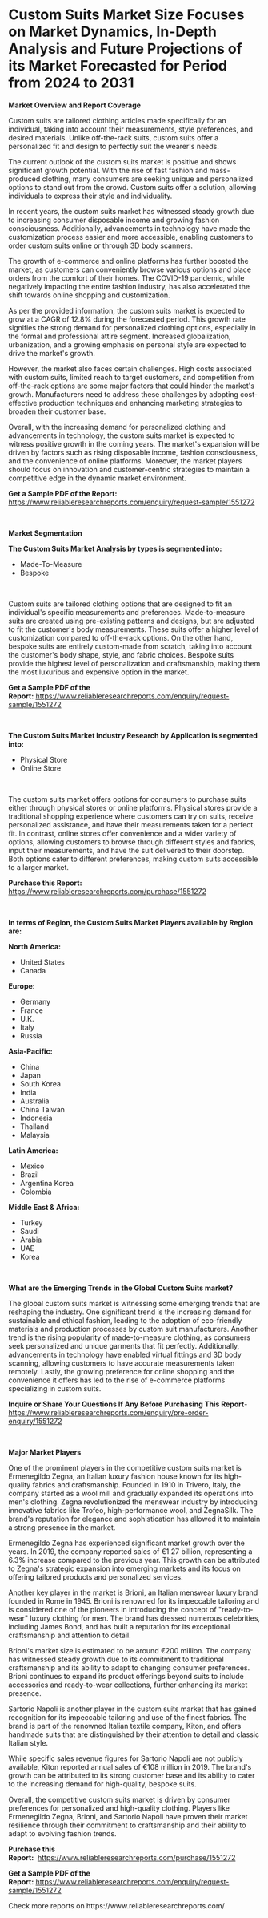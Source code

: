 <p><h1>Custom Suits Market Size Focuses on Market Dynamics, In-Depth Analysis and Future Projections of its Market Forecasted for Period from 2024 to 2031</h1></p><p><strong>Market Overview and Report Coverage</strong></p>
<p><p>Custom suits are tailored clothing articles made specifically for an individual, taking into account their measurements, style preferences, and desired materials. Unlike off-the-rack suits, custom suits offer a personalized fit and design to perfectly suit the wearer's needs.</p><p>The current outlook of the custom suits market is positive and shows significant growth potential. With the rise of fast fashion and mass-produced clothing, many consumers are seeking unique and personalized options to stand out from the crowd. Custom suits offer a solution, allowing individuals to express their style and individuality.</p><p>In recent years, the custom suits market has witnessed steady growth due to increasing consumer disposable income and growing fashion consciousness. Additionally, advancements in technology have made the customization process easier and more accessible, enabling customers to order custom suits online or through 3D body scanners.</p><p>The growth of e-commerce and online platforms has further boosted the market, as customers can conveniently browse various options and place orders from the comfort of their homes. The COVID-19 pandemic, while negatively impacting the entire fashion industry, has also accelerated the shift towards online shopping and customization.</p><p>As per the provided information, the custom suits market is expected to grow at a CAGR of 12.8% during the forecasted period. This growth rate signifies the strong demand for personalized clothing options, especially in the formal and professional attire segment. Increased globalization, urbanization, and a growing emphasis on personal style are expected to drive the market's growth.</p><p>However, the market also faces certain challenges. High costs associated with custom suits, limited reach to target customers, and competition from off-the-rack options are some major factors that could hinder the market's growth. Manufacturers need to address these challenges by adopting cost-effective production techniques and enhancing marketing strategies to broaden their customer base.</p><p>Overall, with the increasing demand for personalized clothing and advancements in technology, the custom suits market is expected to witness positive growth in the coming years. The market's expansion will be driven by factors such as rising disposable income, fashion consciousness, and the convenience of online platforms. Moreover, the market players should focus on innovation and customer-centric strategies to maintain a competitive edge in the dynamic market environment.</p></p>
<p><strong>Get a Sample PDF of the Report:</strong> <a href="https://www.reliableresearchreports.com/enquiry/request-sample/1551272">https://www.reliableresearchreports.com/enquiry/request-sample/1551272</a></p>
<p>&nbsp;</p>
<p><strong>Market Segmentation</strong></p>
<p><strong>The Custom Suits Market Analysis by types is segmented into:</strong></p>
<p><ul><li>Made-To-Measure</li><li>Bespoke</li></ul></p>
<p>&nbsp;</p>
<p><p>Custom suits are tailored clothing options that are designed to fit an individual's specific measurements and preferences. Made-to-measure suits are created using pre-existing patterns and designs, but are adjusted to fit the customer's body measurements. These suits offer a higher level of customization compared to off-the-rack options. On the other hand, bespoke suits are entirely custom-made from scratch, taking into account the customer's body shape, style, and fabric choices. Bespoke suits provide the highest level of personalization and craftsmanship, making them the most luxurious and expensive option in the market.</p></p>
<p><strong>Get a Sample PDF of the Report:</strong>&nbsp;<a href="https://www.reliableresearchreports.com/enquiry/request-sample/1551272">https://www.reliableresearchreports.com/enquiry/request-sample/1551272</a></p>
<p>&nbsp;</p>
<p><strong>The Custom Suits Market Industry Research by Application is segmented into:</strong></p>
<p><ul><li>Physical Store</li><li>Online Store</li></ul></p>
<p>&nbsp;</p>
<p><p>The custom suits market offers options for consumers to purchase suits either through physical stores or online platforms. Physical stores provide a traditional shopping experience where customers can try on suits, receive personalized assistance, and have their measurements taken for a perfect fit. In contrast, online stores offer convenience and a wider variety of options, allowing customers to browse through different styles and fabrics, input their measurements, and have the suit delivered to their doorstep. Both options cater to different preferences, making custom suits accessible to a larger market.</p></p>
<p><strong>Purchase this Report:</strong>&nbsp; <a href="https://www.reliableresearchreports.com/purchase/1551272">https://www.reliableresearchreports.com/purchase/1551272</a></p>
<p>&nbsp;</p>
<p><strong>In terms of Region, the Custom Suits Market Players available by Region are:</strong></p>
<p>
    <p> <strong> North America: </strong>
        <ul>
            <li>United States</li>
            <li>Canada</li>
        </ul>
        </p> 
    <p> <strong> Europe: </strong>
        <ul>
            <li>Germany</li>
            <li>France</li>
            <li>U.K.</li>
            <li>Italy</li>
            <li>Russia</li>
        </ul>
        </p> 
    <p> <strong> Asia-Pacific: </strong>
        <ul>
            <li>China</li>
            <li>Japan</li>
            <li>South Korea</li>
            <li>India</li>
            <li>Australia</li>
            <li>China Taiwan</li>
            <li>Indonesia</li>
            <li>Thailand</li>
            <li>Malaysia</li>
        </ul>
        </p> 
    <p> <strong> Latin America: </strong>
        <ul>
            <li>Mexico</li>
            <li>Brazil</li>
            <li>Argentina Korea</li>
            <li>Colombia</li>
        </ul>
        </p> 
    <p> <strong> Middle East & Africa: </strong>
        <ul>
            <li>Turkey</li>
            <li>Saudi</li>
            <li>Arabia</li>
            <li>UAE</li>
            <li>Korea</li>
        </ul>
    </p>
    </p>
<p>&nbsp;</p>
<p><strong>What are the Emerging Trends in the Global Custom Suits market?</strong></p>
<p><p>The global custom suits market is witnessing some emerging trends that are reshaping the industry. One significant trend is the increasing demand for sustainable and ethical fashion, leading to the adoption of eco-friendly materials and production processes by custom suit manufacturers. Another trend is the rising popularity of made-to-measure clothing, as consumers seek personalized and unique garments that fit perfectly. Additionally, advancements in technology have enabled virtual fittings and 3D body scanning, allowing customers to have accurate measurements taken remotely. Lastly, the growing preference for online shopping and the convenience it offers has led to the rise of e-commerce platforms specializing in custom suits.</p></p>
<p><strong>Inquire or Share Your Questions If Any Before Purchasing This Report</strong>- <a href="https://www.reliableresearchreports.com/enquiry/pre-order-enquiry/1551272">https://www.reliableresearchreports.com/enquiry/pre-order-enquiry/1551272</a></p>
<p>&nbsp;</p>
<p><strong>Major Market Players</strong></p>
<p><p>One of the prominent players in the competitive custom suits market is Ermenegildo Zegna, an Italian luxury fashion house known for its high-quality fabrics and craftsmanship. Founded in 1910 in Trivero, Italy, the company started as a wool mill and gradually expanded its operations into men's clothing. Zegna revolutionized the menswear industry by introducing innovative fabrics like Trofeo, high-performance wool, and ZegnaSilk. The brand's reputation for elegance and sophistication has allowed it to maintain a strong presence in the market.</p><p>Ermenegildo Zegna has experienced significant market growth over the years. In 2019, the company reported sales of €1.27 billion, representing a 6.3% increase compared to the previous year. This growth can be attributed to Zegna's strategic expansion into emerging markets and its focus on offering tailored products and personalized services.</p><p>Another key player in the market is Brioni, an Italian menswear luxury brand founded in Rome in 1945. Brioni is renowned for its impeccable tailoring and is considered one of the pioneers in introducing the concept of "ready-to-wear" luxury clothing for men. The brand has dressed numerous celebrities, including James Bond, and has built a reputation for its exceptional craftsmanship and attention to detail.</p><p>Brioni's market size is estimated to be around €200 million. The company has witnessed steady growth due to its commitment to traditional craftsmanship and its ability to adapt to changing consumer preferences. Brioni continues to expand its product offerings beyond suits to include accessories and ready-to-wear collections, further enhancing its market presence.</p><p>Sartorio Napoli is another player in the custom suits market that has gained recognition for its impeccable tailoring and use of the finest fabrics. The brand is part of the renowned Italian textile company, Kiton, and offers handmade suits that are distinguished by their attention to detail and classic Italian style.</p><p>While specific sales revenue figures for Sartorio Napoli are not publicly available, Kiton reported annual sales of €108 million in 2019. The brand's growth can be attributed to its strong customer base and its ability to cater to the increasing demand for high-quality, bespoke suits.</p><p>Overall, the competitive custom suits market is driven by consumer preferences for personalized and high-quality clothing. Players like Ermenegildo Zegna, Brioni, and Sartorio Napoli have proven their market resilience through their commitment to craftsmanship and their ability to adapt to evolving fashion trends.</p></p>
<p><strong>Purchase this Report:</strong>&nbsp;&nbsp;<a href="https://www.reliableresearchreports.com/purchase/1551272">https://www.reliableresearchreports.com/purchase/1551272</a></p>
<p></p>
<p><strong>Get a Sample PDF of the Report:</strong>&nbsp;<a href="https://www.reliableresearchreports.com/enquiry/request-sample/1551272">https://www.reliableresearchreports.com/enquiry/request-sample/1551272</a></p>
<p>Check more reports on https://www.reliableresearchreports.com/</p>